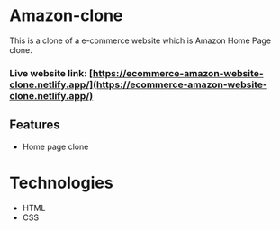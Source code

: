 # Amazon-clone

This is a clone of a e-commerce website which is Amazon Home Page clone.

### Live website link: [https://ecommerce-amazon-website-clone.netlify.app/](https://ecommerce-amazon-website-clone.netlify.app/)

## Features

- Home page clone

# Technologies

- HTML
- CSS
